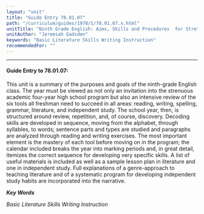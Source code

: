 ```yaml
---
layout: "unit"
title: "Guide Entry 78.01.07"
path: "/curriculum/guides/1978/1/78.01.07.x.html"
unitTitle: "Ninth Grade English: Aims, Skills and Procedures  for Stretching a Student’s Capacity to Think"
unitAuthor: "Jeremiah Gadsden"
keywords: "Basic Literature Skills Writing Instruction"
recommendedFor: ""
---
```

<body>
<hr/>
 <h4>
  Guide Entry to 78.01.07:
 </h4>
 This unit is a summary of the purposes and goals of the ninth-grade English class. The year must be viewed as not only an invitation into the strenuous academic four-year high school program but also an intensive review of the six tools all freshman need to succeed in all areas: reading, writing, spelling, grammar, literature, and independent study. The school year, then, is structured around review, repetition, and, of course, discovery. Decoding skills are developed in sequence, moving from the alphabet, through syllables, to words; sentence parts and types are studied and paragraphs are analyzed through reading and writing exercises. The most important element is the mastery of each tool before moving on in the program; the calendar included breaks the year into marking periods and, in great detail, itemizes the correct sequence for developing very specific skills. A list of useful materials is included as well as a sample lesson plan in literature and one in independent study. Full explanations of a genre-approach to teaching literature and of a systematic program for developing independent study habits are incorporated into the narrative.
<p>
  <b>
   <i>
    Key Words
   </i>
  </b>
  <br/>
 </p>
 <p>
  <i>
   Basic Literature Skills Writing Instruction
  </i>
 </p>

</body>
